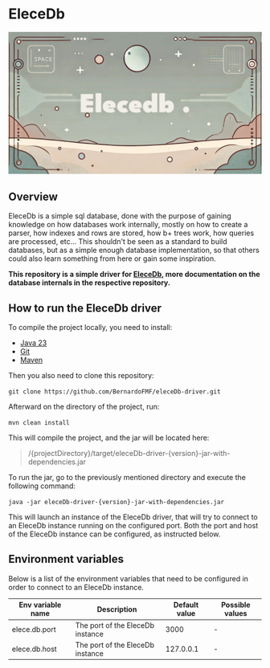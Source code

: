 # EleceDb

![elecedb-logo.jpg](./docs/assets/elecedb-logo.jpg)

## Overview

EleceDb is a simple sql database, done with the purpose of gaining knowledge on how databases work internally, mostly
on how to create a parser, how indexes and rows are stored, how b+ trees work, how queries are processed, etc...
This shouldn't be seen as a standard to build databases, but as a simple enough database implementation, so that others
could also learn something from here or gain some inspiration.

**This repository is a simple driver for [EleceDb](https://github.com/Bernardo-FMF/eleceDb), more documentation on the
database internals in the respective repository.**

## How to run the EleceDb driver

To compile the project locally, you need to install:

- [Java 23](https://www.oracle.com/java/technologies/downloads/)
- [Git](https://git-scm.com/downloads)
- [Maven](https://maven.apache.org/download.cgi)

Then you also need to clone this repository:

```git clone https://github.com/BernardoFMF/eleceDb-driver.git```

Afterward on the directory of the project, run:

```mvn clean install```

This will compile the project, and the jar will be located here:

> /{projectDirectory}/target/eleceDb-driver-{version}-jar-with-dependencies.jar

To run the jar, go to the previously mentioned directory and execute the following command:

```java -jar eleceDb-driver-{version}-jar-with-dependencies.jar```

This will launch an instance of the EleceDb driver, that will try to connect to an EleceDb instance running on the
configured port.
Both the port and host of the EleceDb instance can be configured, as instructed below.

## Environment variables

Below is a list of the environment variables that need to be configured in order to connect to an EleceDb instance.

| Env variable name | Description                      | Default value | Possible values |
|-------------------|----------------------------------|---------------|-----------------|
| elece.db.port     | The port of the EleceDb instance | 3000          | -               |
| elece.db.host     | The port of the EleceDb instance | 127.0.0.1     | -               |
